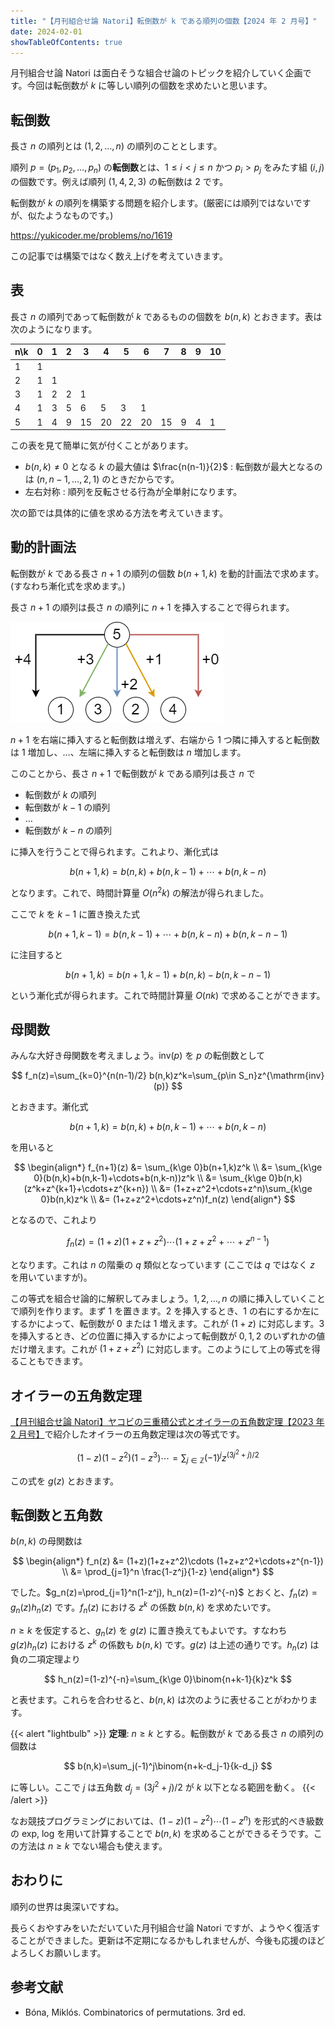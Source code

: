 ```yaml
---
title: "【月刊組合せ論 Natori】転倒数が k である順列の個数【2024 年 2 月号】"
date: 2024-02-01
showTableOfContents: true
---
```


月刊組合せ論 Natori は面白そうな組合せ論のトピックを紹介していく企画です。今回は転倒数が $k$ に等しい順列の個数を求めたいと思います。

## 転倒数

長さ $n$ の順列とは $(1,2,\ldots,n)$ の順列のこととします。

順列 $p=(p_1,p_2,\ldots,p_n)$ の**転倒数**とは、$1\le i<j\le n$ かつ $p_i>p_j$ をみたす組 $(i,j)$ の個数です。例えば順列 $(1,4,2,3)$ の転倒数は 2 です。

転倒数が $k$ の順列を構築する問題を紹介します。(厳密には順列ではないですが、似たようなものです。)

https://yukicoder.me/problems/no/1619

この記事では構築ではなく数え上げを考えていきます。

## 表

長さ $n$ の順列であって転倒数が $k$ であるものの個数を $b(n,k)$ とおきます。表は次のようになります。

| n\k | 0 | 1 | 2 | 3 | 4 | 5 | 6 | 7 | 8 | 9 | 10 |
| - | - | - | - | - | - | - | - | - | - | - | - |
| 1 | 1 |
| 2 | 1 | 1 |
| 3 | 1 | 2 | 2 | 1 |
| 4 | 1 | 3 | 5 | 6 | 5 | 3 | 1
| 5 | 1 | 4 | 9 | 15 | 20 | 22 | 20 | 15 | 9 | 4 | 1 |

この表を見て簡単に気が付くことがあります。

- $b(n,k)\ne 0$ となる $k$ の最大値は $\frac{n(n-1)}{2}$ : 転倒数が最大となるのは $(n,n-1,\ldots,2,1)$ のときだからです。
- 左右対称 : 順列を反転させる行為が全単射になります。

次の節では具体的に値を求める方法を考えていきます。

## 動的計画法

転倒数が $k$ である長さ $n+1$ の順列の個数 $b(n+1,k)$ を動的計画法で求めます。(すなわち漸化式を求めます。)

長さ $n+1$ の順列は長さ $n$ の順列に $n+1$ を挿入することで得られます。

![](./featured.png)

$n+1$ を右端に挿入すると転倒数は増えず、右端から 1 つ隣に挿入すると転倒数は 1 増加し、…、左端に挿入すると転倒数は $n$ 増加します。

このことから、長さ $n+1$ で転倒数が $k$ である順列は長さ $n$ で

- 転倒数が $k$ の順列
- 転倒数が $k-1$ の順列
- …
- 転倒数が $k-n$ の順列

に挿入を行うことで得られます。これより、漸化式は

$$
b(n+1,k)=b(n,k)+b(n,k-1)+\cdots+b(n,k-n)
$$

となります。これで、時間計算量 $O(n^2k)$ の解法が得られました。

ここで $k$ を $k-1$ に置き換えた式

$$
b(n+1,k-1)=b(n,k-1)+\cdots+b(n,k-n)+b(n,k-n-1)
$$

に注目すると

$$
b(n+1,k)=b(n+1,k-1)+b(n,k)-b(n,k-n-1)
$$

という漸化式が得られます。これで時間計算量 $O(nk)$ で求めることができます。

## 母関数

みんな大好き母関数を考えましょう。$\mathrm{inv}(p)$ を $p$ の転倒数として

$$
f_n(z)=\sum_{k=0}^{n(n-1)/2} b(n,k)z^k=\sum_{p\in S_n}z^{\mathrm{inv}(p)}
$$

とおきます。漸化式

$$
b(n+1,k)=b(n,k)+b(n,k-1)+\cdots+b(n,k-n)
$$

を用いると

$$
\begin{align*}
f_{n+1}(z) &= \sum_{k\ge 0}b(n+1,k)z^k \\
&= \sum_{k\ge 0}(b(n,k)+b(n,k-1)+\cdots+b(n,k-n))z^k \\
&= \sum_{k\ge 0}b(n,k)(z^k+z^{k+1}+\cdots+z^{k+n}) \\
&= (1+z+z^2+\cdots+z^n)\sum_{k\ge 0}b(n,k)z^k \\
&= (1+z+z^2+\cdots+z^n)f_n(z)
\end{align*}
$$

となるので、これより

$$
f_n(z)=(1+z)(1+z+z^2)\cdots (1+z+z^2+\cdots+z^{n-1})
$$

となります。これは $n$ の階乗の $q$ 類似となっています (ここでは $q$ ではなく $z$ を用いていますが)。

この等式を組合せ論的に解釈してみましょう。$1,2,\ldots,n$ の順に挿入していくことで順列を作ります。まず $1$ を置きます。$2$ を挿入するとき、$1$ の右にするか左にするかによって、転倒数が 0 または 1 増えます。これが $(1+z)$ に対応します。$3$ を挿入するとき、どの位置に挿入するかによって転倒数が $0,1,2$ のいずれかの値だけ増えます。これが $(1+z+z^2)$ に対応します。このようにして上の等式を得ることもできます。

## オイラーの五角数定理

[【月刊組合せ論 Natori】ヤコビの三重積公式とオイラーの五角数定理【2023 年 2 月号】](https://combinatorics-fun.vercel.app/natori/202302/)で紹介したオイラーの五角数定理は次の等式です。

$$
(1-z)(1-z^2)(1-z^3)\cdots =\sum_{j\in\mathbb{Z}}(-1)^jz^{(3j^2+j)/2}
$$

この式を $g(z)$ とおきます。

## 転倒数と五角数

$b(n,k)$ の母関数は

$$
\begin{align*}
f_n(z) &= (1+z)(1+z+z^2)\cdots (1+z+z^2+\cdots+z^{n-1}) \\
&= \prod_{j=1}^n \frac{1-z^j}{1-z}
\end{align*}
$$

でした。$g_n(z)=\prod_{j=1}^n(1-z^j), h_n(z)=(1-z)^{-n}$ とおくと、$f_n(z)=g_n(z)h_n(z)$ です。$f_n(z)$ における $z^k$ の係数 $b(n,k)$ を求めたいです。

$n\ge k$ を仮定すると、$g_n(z)$ を $g(z)$ に置き換えてもよいです。すなわち $g(z)h_n(z)$ における $z^k$ の係数も $b(n,k)$ です。$g(z)$ は上述の通りです。$h_n(z)$ は負の二項定理より

$$
h_n(z)=(1-z)^{-n}=\sum_{k\ge 0}\binom{n+k-1}{k}z^k
$$

と表せます。これらを合わせると、$b(n,k)$ は次のように表せることがわかります。

{{< alert "lightbulb" >}}
**定理**: $n\ge k$ とする。転倒数が $k$ である長さ $n$ の順列の個数は

$$
b(n,k)=\sum_j(-1)^j\binom{n+k-d_j-1}{k-d_j}
$$

に等しい。ここで $j$ は五角数 $d_j=(3j^2+j)/2$ が $k$ 以下となる範囲を動く。
{{< /alert >}}

なお競技プログラミングにおいては、$(1-z)(1-z^2)\cdots (1-z^n)$ を形式的べき級数の exp, log を用いて計算することで $b(n,k)$ を求めることができるそうです。この方法は $n\ge k$ でない場合も使えます。

## おわりに

順列の世界は奥深いですね。

長らくおやすみをいただいていた月刊組合せ論 Natori ですが、ようやく復活することができました。更新は不定期になるかもしれませんが、今後も応援のほどよろしくお願いします。

## 参考文献

- Bóna, Miklós. Combinatorics of permutations. 3rd ed.
